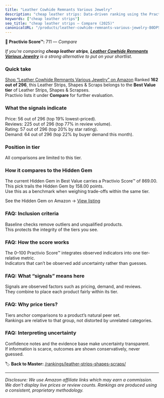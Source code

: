 ```yaml
---
title: "Leather Cowhide Remnants Various Jewelry"
description: "cheap leather strips: Data-driven ranking using the Practivio Score™. Positioned by quality, value, demand, findability, momentum."
keywords: ["cheap leather strips"]
seo_title: "cheap leather strips — Compare (2025)"
canonicalURL: "/products/leather-cowhide-remnants-various-jewelry-B0DPSGQG46/"
---
```


**🛒 Practivio Score™:** 711 — _Compare_


*If you're comparing **cheap leather strips**, **[Leather Cowhide Remnants Various Jewelry](https://www.amazon.com/dp/B0DPSGQG46?tag=practivio-20)** is a strong alternative to put on your shortlist.*
### Quick take
[Shop “Leather Cowhide Remnants Various Jewelry” on Amazon](https://www.amazon.com/dp/B0DPSGQG46?tag=practivio-20)
Ranked **162 out of 296**, this Leather Strips, Shapes & Scraps belongs to the **Best Value tier** of Leather Strips, Shapes & Scrapses.  
Practivio lists it under **Compare** for further evaluation.

### What the signals indicate
Price: 56 out of 296 (top 19% lowest-priced).  
Reviews: 225 out of 296 (top 77% in review volume).  
Rating: 57 out of 296 (top 20% by star rating).  
Demand: 64 out of 296 (top 22% by buyer demand this month).

### Position in tier
All comparisons are limited to this tier.

### How it compares to the Hidden Gem
The current Hidden Gem in Best Value carries a Practivio Score™ of 869.00.  
This pick trails the Hidden Gem by 158.00 points.  
Use this as a benchmark when weighing trade-offs within the same tier.  

See the Hidden Gem on Amazon → [View listing](https://www.amazon.com/dp/B0CF27WXNR?tag=practivio-20)

### FAQ: Inclusion criteria
Baseline checks remove outliers and unqualified products.  
This protects the integrity of the tiers you see.

### FAQ: How the score works
The 0–100 Practivio Score™ integrates observed indicators into one tier-relative metric.  
Indicators that can’t be observed add uncertainty rather than guesses.

### FAQ: What “signals” means here
Signals are observed factors such as pricing, demand, and reviews.  
They combine to place each product fairly within its tier.

### FAQ: Why price tiers?
Tiers anchor comparisons to a product’s natural peer set.  
Rankings are relative to that group, not distorted by unrelated categories.

### FAQ: Interpreting uncertainty
Confidence notes and the evidence base make uncertainty transparent.  
If information is scarce, outcomes are shown conservatively, never guessed.

<!-- Missing template for Compare/CompareWithinPriceClass -->


🏷️ **Back to Master:** [/rankings/leather-strips-shapes-scraps/](/rankings/leather-strips-shapes-scraps/)

---
_Disclosure: We use Amazon affiliate links which may earn a commission. We don’t display live prices or review counts. Rankings are produced using a consistent, proprietary methodology._
